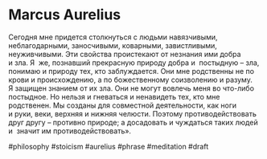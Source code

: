 # Marcus Aurelius

Сегодня мне придется столкнуться с людьми навязчивыми, неблагодарными, заносчивыми, коварными, завистливыми, неуживчивыми. Эти свойства проистекают от незнания ими добра и зла. Я  же, познавший прекрасную природу добра и  постыдную – зла, понимаю и природу тех, кто заблуждается. Они мне родственны не по крови и происхождению, а по божественному соизволению и разуму. Я защищен знанием от их зла. Они не могут вовлечь меня во что-либо постыдное. Но нельзя и гневаться и ненавидеть тех, кто мне родственен. Мы созданы для совместной деятельности, как ноги и руки, веки, верхняя и нижняя челюсти. Поэтому противодействовать друг другу – противно природе; а досадовать и чуждаться таких людей и  значит им противодействовать». 

#philosophy #stoicism #aurelius #phrase #meditation
#draft
